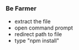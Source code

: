 ### Be Farmer

- extract the file
- open command prompt
- redirect path to file
- type "npm install"
<!--
- [ ] asdf
- [ ] asdf
- [x] asdf
- [x] asdf
- [ ] asdf
- [ ] asdf
- [ ] asdf
- [x] asdf
- [x] asdf
- [ ] asdf -->
